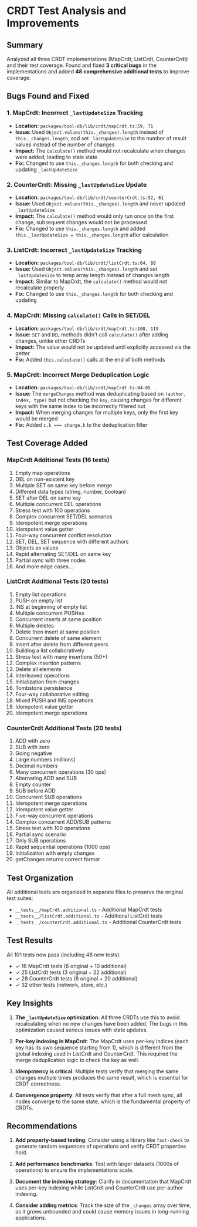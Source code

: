 # CRDT Test Analysis and Improvements

## Summary

Analyzed all three CRDT implementations (MapCrdt, ListCrdt, CounterCrdt) and their test coverage. Found and fixed **3 critical bugs** in the implementations and added **48 comprehensive additional tests** to improve coverage.

## Bugs Found and Fixed

### 1. **MapCrdt: Incorrect `_lastUpdateSize` Tracking**
- **Location:** `packages/tool-db/lib/crdt/mapCrdt.ts:59, 71`
- **Issue:** Used `Object.values(this._changes).length` instead of `this._changes.length`, and set `_lastUpdateSize` to the number of result values instead of the number of changes
- **Impact:** The `calculate()` method would not recalculate when changes were added, leading to stale state
- **Fix:** Changed to use `this._changes.length` for both checking and updating `_lastUpdateSize`

### 2. **CounterCrdt: Missing `_lastUpdateSize` Update**
- **Location:** `packages/tool-db/lib/crdt/counterCrdt.ts:52, 61`
- **Issue:** Used `Object.values(this._changes).length` and never updated `_lastUpdateSize`
- **Impact:** The `calculate()` method would only run once on the first change, subsequent changes would not be processed
- **Fix:** Changed to use `this._changes.length` and added `this._lastUpdateSize = this._changes.length` after calculation

### 3. **ListCrdt: Incorrect `_lastUpdateSize` Tracking**
- **Location:** `packages/tool-db/lib/crdt/listCrdt.ts:64, 88`
- **Issue:** Used `Object.values(this._changes).length` and set `_lastUpdateSize` to temp array length instead of changes length
- **Impact:** Similar to MapCrdt, the `calculate()` method would not recalculate properly
- **Fix:** Changed to use `this._changes.length` for both checking and updating

### 4. **MapCrdt: Missing `calculate()` Calls in SET/DEL**
- **Location:** `packages/tool-db/lib/crdt/mapCrdt.ts:108, 119`
- **Issue:** `SET` and `DEL` methods didn't call `calculate()` after adding changes, unlike other CRDTs
- **Impact:** The value would not be updated until explicitly accessed via the getter
- **Fix:** Added `this.calculate()` calls at the end of both methods

### 5. **MapCrdt: Incorrect Merge Deduplication Logic**
- **Location:** `packages/tool-db/lib/crdt/mapCrdt.ts:84-85`
- **Issue:** The `mergeChanges` method was deduplicating based on `(author, index, type)` but not checking the `key`, causing changes for different keys with the same index to be incorrectly filtered out
- **Impact:** When merging changes for multiple keys, only the first key would be merged
- **Fix:** Added `c.k === change.k` to the deduplication filter

## Test Coverage Added

### MapCrdt Additional Tests (16 tests)
1. Empty map operations
2. DEL on non-existent key
3. Multiple SET on same key before merge
4. Different data types (string, number, boolean)
5. SET after DEL on same key
6. Multiple concurrent DEL operations
7. Stress test with 100 operations
8. Complex concurrent SET/DEL scenarios
9. Idempotent merge operations
10. Idempotent value getter
11. Four-way concurrent conflict resolution
12. SET, DEL, SET sequence with different authors
13. Objects as values
14. Rapid alternating SET/DEL on same key
15. Partial sync with three nodes
16. And more edge cases...

### ListCrdt Additional Tests (20 tests)
1. Empty list operations
2. PUSH on empty list
3. INS at beginning of empty list
4. Multiple concurrent PUSHes
5. Concurrent inserts at same position
6. Multiple deletes
7. Delete then insert at same position
8. Concurrent delete of same element
9. Insert after delete from different peers
10. Building a list collaboratively
11. Stress test with many insertions (50+)
12. Complex insertion patterns
13. Delete all elements
14. Interleaved operations
15. Initialization from changes
16. Tombstone persistence
17. Four-way collaborative editing
18. Mixed PUSH and INS operations
19. Idempotent value getter
20. Idempotent merge operations

### CounterCrdt Additional Tests (20 tests)
1. ADD with zero
2. SUB with zero
3. Going negative
4. Large numbers (millions)
5. Decimal numbers
6. Many concurrent operations (30 ops)
7. Alternating ADD and SUB
8. Empty counter
9. SUB before ADD
10. Concurrent SUB operations
11. Idempotent merge operations
12. Idempotent value getter
13. Five-way concurrent operations
14. Complex concurrent ADD/SUB patterns
15. Stress test with 100 operations
16. Partial sync scenario
17. Only SUB operations
18. Rapid sequential operations (1000 ops)
19. Initialization with empty changes
20. getChanges returns correct format

## Test Organization

All additional tests are organized in separate files to preserve the original test suites:
- `__tests__/mapCrdt.additional.ts` - Additional MapCrdt tests
- `__tests__/listCrdt.additional.ts` - Additional ListCrdt tests
- `__tests__/counterCrdt.additional.ts` - Additional CounterCrdt tests

## Test Results

All 101 tests now pass (including 48 new tests):
- ✓ 16 MapCrdt tests (6 original + 10 additional)
- ✓ 25 ListCrdt tests (3 original + 22 additional)
- ✓ 28 CounterCrdt tests (8 original + 20 additional)
- ✓ 32 other tests (network, store, etc.)

## Key Insights

1. **The `_lastUpdateSize` optimization**: All three CRDTs use this to avoid recalculating when no new changes have been added. The bugs in this optimization caused serious issues with state updates.

2. **Per-key indexing in MapCrdt**: The MapCrdt uses per-key indices (each key has its own sequence starting from 1), which is different from the global indexing used in ListCrdt and CounterCrdt. This required the merge deduplication logic to check the key as well.

3. **Idempotency is critical**: Multiple tests verify that merging the same changes multiple times produces the same result, which is essential for CRDT correctness.

4. **Convergence property**: All tests verify that after a full mesh sync, all nodes converge to the same state, which is the fundamental property of CRDTs.

## Recommendations

1. **Add property-based testing**: Consider using a library like `fast-check` to generate random sequences of operations and verify CRDT properties hold.

2. **Add performance benchmarks**: Test with larger datasets (1000s of operations) to ensure the implementations scale.

3. **Document the indexing strategy**: Clarify in documentation that MapCrdt uses per-key indexing while ListCrdt and CounterCrdt use per-author indexing.

4. **Consider adding metrics**: Track the size of the `_changes` array over time, as it grows unbounded and could cause memory issues in long-running applications.

